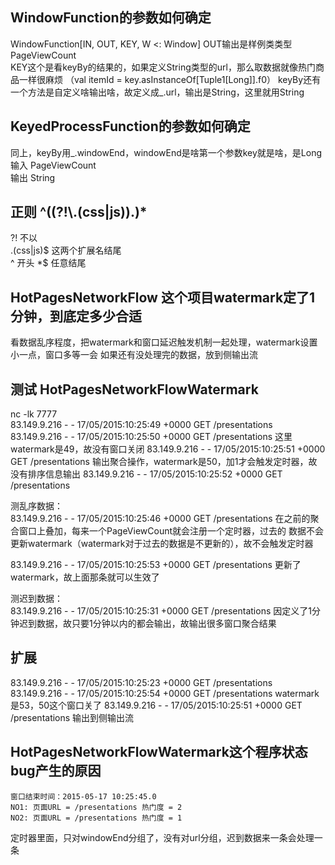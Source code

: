 ## WindowFunction的参数如何确定

WindowFunction[IN, OUT, KEY, W <: Window]
OUT输出是样例类类型 PageViewCount  
KEY这个是看keyBy的结果的，如果定义String类型的url，那么取数据就像热门商品一样很麻烦
（val itemId = key.asInstanceOf[Tuple1[Long]].f0）
keyBy还有一个方法是自定义啥输出啥，故定义成_.url，输出是String，这里就用String  

## KeyedProcessFunction的参数如何确定

同上，keyBy用_.windowEnd，windowEnd是啥第一个参数key就是啥，是Long  
输入 PageViewCount  
输出 String  

## 正则 ^((?!\\.(css|js)$).)*$

?! 不以  
.(css|js)$ 这两个扩展名结尾  
^ 开头
*$ 任意结尾  

## HotPagesNetworkFlow 这个项目watermark定了1分钟，到底定多少合适

看数据乱序程度，把watermark和窗口延迟触发机制一起处理，watermark设置小一点，窗口多等一会
如果还有没处理完的数据，放到侧输出流  

## 测试 HotPagesNetworkFlowWatermark

nc -lk 7777  
83.149.9.216 - - 17/05/2015:10:25:49 +0000 GET /presentations
83.149.9.216 - - 17/05/2015:10:25:50 +0000 GET /presentations  这里watermark是49，故没有窗口关闭
83.149.9.216 - - 17/05/2015:10:25:51 +0000 GET /presentations  输出聚合操作，watermark是50，加1才会触发定时器，故没有排序信息输出
83.149.9.216 - - 17/05/2015:10:25:52 +0000 GET /presentations

测乱序数据：  
83.149.9.216 - - 17/05/2015:10:25:46 +0000 GET /presentations  在之前的聚合窗口上叠加，每来一个PageViewCount就会注册一个定时器，过去的
数据不会更新watermark（watermark对于过去的数据是不更新的），故不会触发定时器  

83.149.9.216 - - 17/05/2015:10:25:53 +0000 GET /presentations  更新了watermark，故上面那条就可以生效了  

测迟到数据：  
83.149.9.216 - - 17/05/2015:10:25:31 +0000 GET /presentations  因定义了1分钟迟到数据，故只要1分钟以内的都会输出，故输出很多窗口聚合结果

## 扩展

83.149.9.216 - - 17/05/2015:10:25:23 +0000 GET /presentations  
83.149.9.216 - - 17/05/2015:10:25:54 +0000 GET /presentations  watermark是53，50这个窗口关了
83.149.9.216 - - 17/05/2015:10:25:51 +0000 GET /presentations  输出到侧输出流

## HotPagesNetworkFlowWatermark这个程序状态bug产生的原因

```text
窗口结束时间：2015-05-17 10:25:45.0
NO1: 页面URL = /presentations	热门度 = 2
NO2: 页面URL = /presentations	热门度 = 1
```
定时器里面，只对windowEnd分组了，没有对url分组，迟到数据来一条会处理一条

